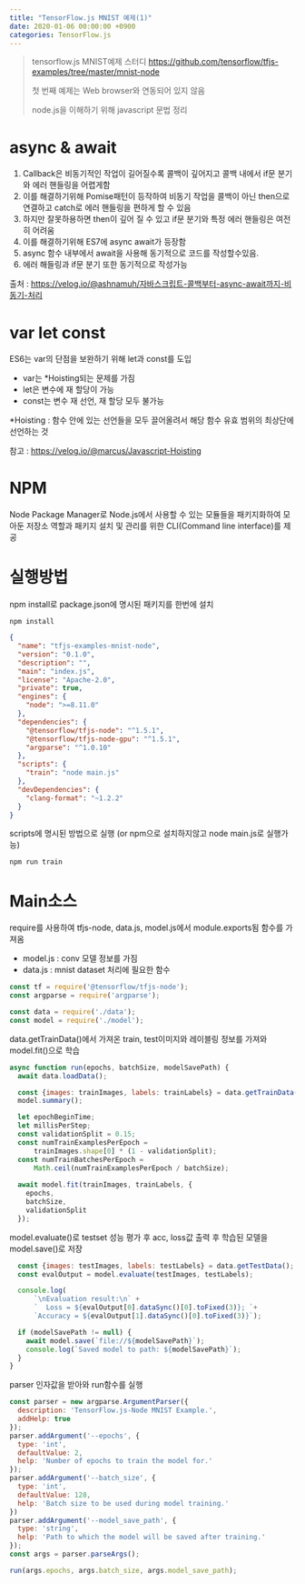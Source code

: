```yaml
---
title: "TensorFlow.js MNIST 예제(1)"
date: 2020-01-06 00:00:00 +0900
categories: TensorFlow.js
---
```


> tensorflow.js MNIST예제 스터디 <https://github.com/tensorflow/tfjs-examples/tree/master/mnist-node>   
>
> 첫 번째 예제는 Web browser와 연동되어 있지 않음
>
> node.js을 이해하기 위해 javascript 문법 정리



# async & await

1. Callback은 비동기적인 작업이 길어질수록 콜백이 깊어지고 콜백 내에서 if문 분기와 에러 핸들링을 어렵게함
2. 이를 해결하기위해 Pomise패턴이 등작하여 비동기 작업을 콜백이 아닌 then으로 연결하고 catch로 에러 핸들링을 편하게 할 수 있음
3. 하지만 잘못하용하면 then이 깊어 질 수 있고 if문 분기와 특정 에러 핸들링은 여전히 어려움 
4. 이를 해결하기위해 ES7에 async await가 등장함
5. async 함수 내부에서 await을 사용해 동기적으로 코드를 작성할수있음.
6. 에러 해들링과 if문 분기 또한 동기적으로 작성가능 

출처 : <https://velog.io/@ashnamuh/자바스크립트-콜백부터-async-await까지-비동기-처리>

# var let const

ES6는 var의 단점을 보완하기 위해 let과 const를 도입

* var는 *Hoisting되는 문제를 가짐
* let은 변수에 재 할당이 가능
* const는 변수 재 선언, 재 할당 모두 불가능

*Hoisting : 함수 안에 있는 선언들을 모두 끌어올려서 해당 함수 유효 범위의 최상단에 선언하는 것

참고 : <https://velog.io/@marcus/Javascript-Hoisting>

# NPM

Node Package Manager로 Node.js에서 사용할 수 있는 모듈들을 패키지화하여 모아둔 저장소 역할과 패키지 설치 및 관리를 위한 CLI(Command line interface)를 제공 

# 실행방법

npm install로 package.json에 명시된 패키지를 한번에 설치

```
npm install
```

```json
{
  "name": "tfjs-examples-mnist-node",
  "version": "0.1.0",
  "description": "",
  "main": "index.js",
  "license": "Apache-2.0",
  "private": true,
  "engines": {
    "node": ">=8.11.0"
  },
  "dependencies": {
    "@tensorflow/tfjs-node": "^1.5.1",
    "@tensorflow/tfjs-node-gpu": "^1.5.1",
    "argparse": "^1.0.10"
  },
  "scripts": {
    "train": "node main.js"
  },
  "devDependencies": {
    "clang-format": "~1.2.2"
  }
}
```

scripts에 명시된 방법으로 실행 (or npm으로 설치하지않고 node main.js로 실행가능) 

```
npm run train
```



# Main소스

require를 사용하여  tfjs-node, data.js, model.js에서 module.exports됨 함수를 가져옴

* model.js : conv 모델 정보를 가짐
* data.js : mnist dataset 처리에 필요한 함수

```javascript
const tf = require('@tensorflow/tfjs-node');
const argparse = require('argparse');

const data = require('./data');
const model = require('./model');
```

data.getTrainData()에서 가져온 train, test이미지와 레이블링 정보를 가져와 model.fit()으로 학습 

```javascript
async function run(epochs, batchSize, modelSavePath) {
  await data.loadData();

  const {images: trainImages, labels: trainLabels} = data.getTrainData();
  model.summary();

  let epochBeginTime;
  let millisPerStep;
  const validationSplit = 0.15;
  const numTrainExamplesPerEpoch =
      trainImages.shape[0] * (1 - validationSplit);
  const numTrainBatchesPerEpoch =
      Math.ceil(numTrainExamplesPerEpoch / batchSize);
    
  await model.fit(trainImages, trainLabels, {
    epochs,
    batchSize,
    validationSplit
  });
```

model.evaluate()로 testset 성능 평가 후 acc, loss값 출력 후 학습된 모델을 model.save()로 저장

```javascript
  const {images: testImages, labels: testLabels} = data.getTestData();
  const evalOutput = model.evaluate(testImages, testLabels);

  console.log(
      `\nEvaluation result:\n` +
      `  Loss = ${evalOutput[0].dataSync()[0].toFixed(3)}; `+
      `Accuracy = ${evalOutput[1].dataSync()[0].toFixed(3)}`);

  if (modelSavePath != null) {
    await model.save(`file://${modelSavePath}`);
    console.log(`Saved model to path: ${modelSavePath}`);
  }
}
```

parser 인자값을 받아와 run함수를 실행

```javascript
const parser = new argparse.ArgumentParser({
  description: 'TensorFlow.js-Node MNIST Example.',
  addHelp: true
});
parser.addArgument('--epochs', {
  type: 'int',
  defaultValue: 2,
  help: 'Number of epochs to train the model for.'
});
parser.addArgument('--batch_size', {
  type: 'int',
  defaultValue: 128,
  help: 'Batch size to be used during model training.'
})
parser.addArgument('--model_save_path', {
  type: 'string',
  help: 'Path to which the model will be saved after training.'
});
const args = parser.parseArgs();

run(args.epochs, args.batch_size, args.model_save_path);
```






